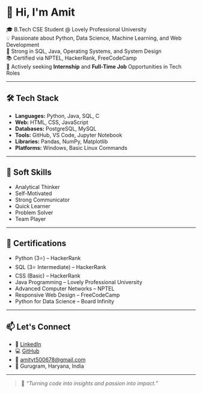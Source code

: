 # 👋 Hi, I'm Amit

🎓 B.Tech CSE Student @ Lovely Professional University  
💡 Passionate about Python, Data Science, Machine Learning, and Web Development  
🧠 Strong in SQL, Java, Operating Systems, and System Design  
📚 Certified via NPTEL, HackerRank, FreeCodeCamp  
🔎 Actively seeking **Internship** and **Full-Time Job** Opportunities in Tech Roles  

---

## 🛠️ Tech Stack

- **Languages:** Python, Java, SQL, C  
- **Web:** HTML, CSS, JavaScript  
- **Databases:** PostgreSQL, MySQL  
- **Tools:** GitHub, VS Code, Jupyter Notebook  
- **Libraries:** Pandas, NumPy, Matplotlib  
- **Platforms:** Windows, Basic Linux Commands  

---

## 💪 Soft Skills

- Analytical Thinker  
- Self-Motivated  
- Strong Communicator  
- Quick Learner  
- Problem Solver  
- Team Player  

---

## 📜 Certifications

- Python (3⭐) – HackerRank  
- SQL (3⭐ Intermediate) – HackerRank  
- CSS (Basic) – HackerRank  
- Java Programming – Lovely Professional University  
- Advanced Computer Networks – NPTEL  
- Responsive Web Design – FreeCodeCamp  
- Python for Data Science – Board Infinity  

--- 

## 📫 Let's Connect

- 🔗 [LinkedIn](https://linkedin.com/in/-amit/)  
- 💻 [GitHub](https://github.com/Amit046)  
- 📧 amityt500678@gmail.com  
- 📍 Gurugram, Haryana, India  

---

> 💬 *“Turning code into insights and passion into impact.”*
